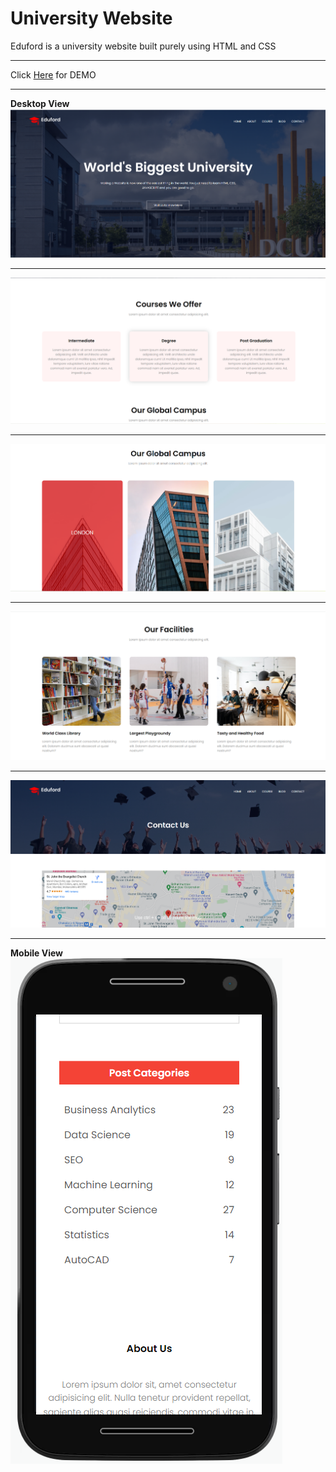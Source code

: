 # University Website
Eduford is a university website built purely using HTML and CSS
<hr>
Click <a href="https://delroydsouza.github.io/universitywebsite/">Here</a> for DEMO
<hr>
<b>Desktop View</b>
<img src="https://github.com/delroydsouza/universitywebsite/blob/main/university_website_1.png">
<hr>
<img src="https://github.com/delroydsouza/universitywebsite/blob/main/university_website_2.png">
<hr>
<img src="https://github.com/delroydsouza/universitywebsite/blob/main/university_website_3.png">
<hr>
<img src="https://github.com/delroydsouza/universitywebsite/blob/main/university_website_4.png">
<hr>
<img src="https://github.com/delroydsouza/universitywebsite/blob/main/university_website_5.png">
<hr>
<b>Mobile View</b>
<img src="https://github.com/delroydsouza/universitywebsite/blob/main/university_website_mobile.png">

